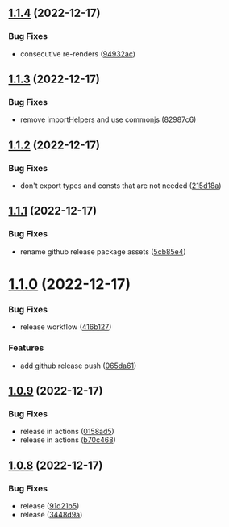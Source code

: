 ## [1.1.4](https://github.com/joelpierre/use-breakpoint/compare/v1.1.3...v1.1.4) (2022-12-17)


### Bug Fixes

* consecutive re-renders ([94932ac](https://github.com/joelpierre/use-breakpoint/commit/94932ac960970e4e026d2fee9ed3e2d2afb9e111))

## [1.1.3](https://github.com/joelpierre/use-breakpoint/compare/v1.1.2...v1.1.3) (2022-12-17)


### Bug Fixes

* remove importHelpers and use commonjs ([82987c6](https://github.com/joelpierre/use-breakpoint/commit/82987c6845cd5792f2bcfb8fb308485b04249812))

## [1.1.2](https://github.com/joelpierre/use-breakpoint/compare/v1.1.1...v1.1.2) (2022-12-17)


### Bug Fixes

* don't export types and consts that are not needed ([215d18a](https://github.com/joelpierre/use-breakpoint/commit/215d18a13ed4c54b04c936cb703b4d1be1d13731))

## [1.1.1](https://github.com/joelpierre/use-breakpoint/compare/v1.1.0...v1.1.1) (2022-12-17)


### Bug Fixes

* rename github release package assets ([5cb85e4](https://github.com/joelpierre/use-breakpoint/commit/5cb85e45891b9225ffaf7020b6c6760de60d7fe3))

# [1.1.0](https://github.com/joelpierre/use-breakpoint/compare/v1.0.9...v1.1.0) (2022-12-17)


### Bug Fixes

* release workflow ([416b127](https://github.com/joelpierre/use-breakpoint/commit/416b127d13c8c048cad0b455c73f7ba85e4d5377))


### Features

* add github release push ([065da61](https://github.com/joelpierre/use-breakpoint/commit/065da61dda880f1a5c17b775bc5012b7873070ec))

## [1.0.9](https://github.com/joelpierre/use-breakpoint/compare/v1.0.8...v1.0.9) (2022-12-17)


### Bug Fixes

* release in actions ([0158ad5](https://github.com/joelpierre/use-breakpoint/commit/0158ad5feca47f5d68ed492bc8f2d476b13d0340))
* release in actions ([b70c468](https://github.com/joelpierre/use-breakpoint/commit/b70c468cb7d98775245fb70d99e08e1b5756ba5d))

## [1.0.8](https://github.com/joelpierre/use-breakpoint/compare/v1.0.7...v1.0.8) (2022-12-17)


### Bug Fixes

* release ([91d21b5](https://github.com/joelpierre/use-breakpoint/commit/91d21b56112a491a3d155b926feb04f013d6852f))
* release ([3448d9a](https://github.com/joelpierre/use-breakpoint/commit/3448d9aab3343d656d5582176980b2f4c0e4a485))
